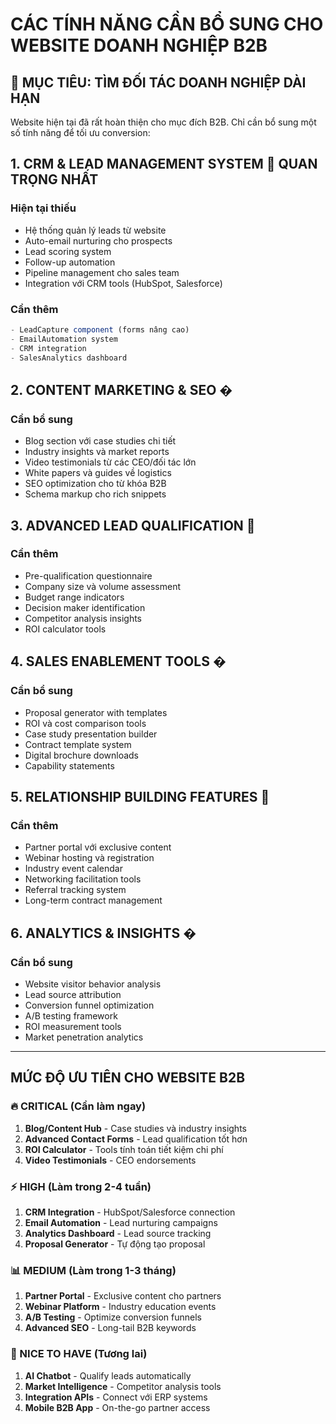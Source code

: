 # CÁC TÍNH NĂNG CẦN BỔ SUNG CHO WEBSITE DOANH NGHIỆP B2B

## 🎯 MỤC TIÊU: TÌM ĐỐI TÁC DOANH NGHIỆP DÀI HẠN

Website hiện tại đã rất hoàn thiện cho mục đích B2B. Chỉ cần bổ sung một số tính năng để tối ưu conversion:

## 1. CRM & LEAD MANAGEMENT SYSTEM 🎯 QUAN TRỌNG NHẤT

### Hiện tại thiếu

- Hệ thống quản lý leads từ website
- Auto-email nurturing cho prospects  
- Lead scoring system
- Follow-up automation
- Pipeline management cho sales team
- Integration với CRM tools (HubSpot, Salesforce)

### Cần thêm

```typescript
- LeadCapture component (forms nâng cao)
- EmailAutomation system
- CRM integration  
- SalesAnalytics dashboard
```

## 2. CONTENT MARKETING & SEO �

### Cần bổ sung

- Blog section với case studies chi tiết
- Industry insights và market reports
- Video testimonials từ các CEO/đối tác lớn
- White papers và guides về logistics
- SEO optimization cho từ khóa B2B
- Schema markup cho rich snippets

## 3. ADVANCED LEAD QUALIFICATION 🎯

### Cần thêm

- Pre-qualification questionnaire
- Company size và volume assessment
- Budget range indicators
- Decision maker identification
- Competitor analysis insights
- ROI calculator tools

## 4. SALES ENABLEMENT TOOLS �

### Cần bổ sung

- Proposal generator with templates
- ROI và cost comparison tools
- Case study presentation builder
- Contract template system
- Digital brochure downloads
- Capability statements

## 5. RELATIONSHIP BUILDING FEATURES 🤝

### Cần thêm

- Partner portal với exclusive content
- Webinar hosting và registration
- Industry event calendar
- Networking facilitation tools
- Referral tracking system
- Long-term contract management

## 6. ANALYTICS & INSIGHTS �

### Cần bổ sung

- Website visitor behavior analysis
- Lead source attribution
- Conversion funnel optimization
- A/B testing framework
- ROI measurement tools
- Market penetration analytics

---

## MỨC ĐỘ ƯU TIÊN CHO WEBSITE B2B

### 🔥 CRITICAL (Cần làm ngay)

1. **Blog/Content Hub** - Case studies và industry insights
2. **Advanced Contact Forms** - Lead qualification tốt hơn  
3. **ROI Calculator** - Tools tính toán tiết kiệm chi phí
4. **Video Testimonials** - CEO endorsements

### ⚡ HIGH (Làm trong 2-4 tuần)

1. **CRM Integration** - HubSpot/Salesforce connection
2. **Email Automation** - Lead nurturing campaigns
3. **Analytics Dashboard** - Lead source tracking
4. **Proposal Generator** - Tự động tạo proposal

### 📊 MEDIUM (Làm trong 1-3 tháng)

1. **Partner Portal** - Exclusive content cho partners
2. **Webinar Platform** - Industry education events
3. **A/B Testing** - Optimize conversion funnels
4. **Advanced SEO** - Long-tail B2B keywords

### 🎯 NICE TO HAVE (Tương lai)

1. **AI Chatbot** - Qualify leads automatically  
2. **Market Intelligence** - Competitor analysis tools
3. **Integration APIs** - Connect với ERP systems
4. **Mobile B2B App** - On-the-go partner access
